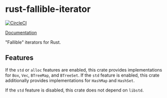 # rust-fallible-iterator

[![CircleCI](https://circleci.com/gh/sfackler/rust-fallible-iterator.svg?style=shield)](https://circleci.com/gh/sfackler/rust-fallible-iterator)

[Documentation](https://sfackler.github.io/rust-fallible-iterator/doc/v0.1.3/fallible_iterator)

"Fallible" iterators for Rust.

## Features

If the `std` or `alloc` features are enabled, this crate provides implementations for
`Box`, `Vec`, `BTreeMap`, and `BTreeSet`. If the `std` feature is enabled, this crate
additionally provides implementations for `HashMap` and `HashSet`.

If the `std` feature is disabled, this crate does not depend on `libstd`.
